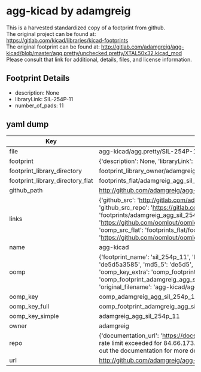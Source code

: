 # agg-kicad by adamgreig  
This is a harvested standardized copy of a footprint from github.  
The original project can be found at:  
https://gitlab.com/kicad/libraries/kicad-footprints  
The original footprint can be found at:
http://gitlab.com/adamgreig/agg-kicad/blob/master/agg.pretty/unchecked.pretty/XTAL50x32.kicad_mod
Please consult that link for additional, details, files, and license information.  
## Footprint Details
* description: None  
* libraryLink: SIL-254P-11  
* number_of_pads: 11  
## yaml dump  
| Key | Value |  
| --- | --- |  
| file | agg-kicad/agg.pretty/SIL-254P-11.kicad_mod |  
| footprint | {'description': None, 'libraryLink': 'SIL-254P-11', 'number_of_pads': 11} |  
| footprint_library_directory | footprint_library_owner/adamgreig_agg-kicad |  
| footprint_library_directory_flat | footprints_flat/adamgreig_agg_sil_254p_11/working |  
| github_path | http://github.com/adamgreig/agg-kicad/blob/master/agg.pretty/SIL-254P-11.kicad_mod |  
| links | {'github_src': 'http://gitlab.com/adamgreig/agg-kicad/blob/master/agg.pretty/unchecked.pretty/XTAL50x32.kicad_mod', 'github_src_repo': 'https://gitlab.com/kicad/libraries/kicad-footprints', 'oomp_bot': 'footprints/adamgreig_agg_sil_254p_11/working', 'oomp_bot_github': 'https://github.com/oomlout/oomlout_oomp_footprint_bot/tree/main/footprints/adamgreig_agg_sil_254p_11/working', 'oomp_src_flat': 'footprints_flat/footprints_flat/adamgreig_agg_sil_254p_11/working', 'oomp_src_flat_github': 'https://github.com/oomlout/oomlout_oomp_footprint_src/tree/main/footprints_flat/adamgreig_agg_sil_254p_11/working'} |  
| name | agg-kicad |  
| oomp | {'footprint_name': 'sil_254p_11', 'library_name': 'agg', 'md5': 'de5d5a3585c0415f71ba91f6669dc2c3', 'md5_10': 'de5d5a3585', 'md5_5': 'de5d5', 'md5_6': 'de5d5a', 'oomp_key': 'oomp_adamgreig_agg_sil_254p_11', 'oomp_key_extra': 'oomp_footprint_adamgreig_agg_sil_254p_11', 'oomp_key_full': 'oomp_footprint_adamgreig_agg_sil_254p_11_de5d5a', 'oomp_key_simple': 'adamgreig_agg_sil_254p_11', 'original_filename': 'agg-kicad/agg.pretty/SIL-254P-11.kicad_mod', 'owner_name': 'adamgreig'} |  
| oomp_key | oomp_adamgreig_agg_sil_254p_11 |  
| oomp_key_full | oomp_footprint_adamgreig_agg_sil_254p_11 |  
| oomp_key_simple | adamgreig_agg_sil_254p_11 |  
| owner | adamgreig |  
| repo | {'documentation_url': 'https://docs.github.com/rest/overview/resources-in-the-rest-api#rate-limiting', 'message': "API rate limit exceeded for 84.66.173.59. (But here's the good news: Authenticated requests get a higher rate limit. Check out the documentation for more details.)"} |  
| url | http://github.com/adamgreig/agg-kicad |  

